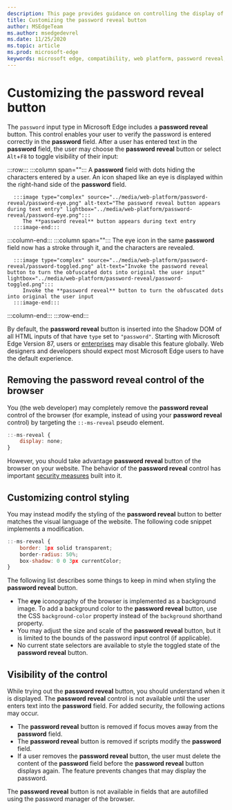 ```yaml
---
description: This page provides guidance on controlling the display of the password reveal button
title: Customizing the password reveal button
author: MSEdgeTeam
ms.author: msedgedevrel
ms.date: 11/25/2020
ms.topic: article
ms.prod: microsoft-edge
keywords: microsoft edge, compatibility, web platform, password reveal, eye icon
---
```

# Customizing the password reveal button  

The `password` input type in Microsoft Edge includes a **password reveal** button.  This control enables your user to verify the password is entered correctly in the **password** field.  After a user has entered text in the **password** field, the user may choose the **password reveal** button or select `Alt`+`F8` to toggle visibility of their input:  

:::row:::
   :::column span="":::
      A **password** field with dots hiding the characters entered by a user.  An icon shaped like an eye is displayed within the right-hand side of the **password** field.  
      
      :::image type="complex" source="../media/web-platform/password-reveal/password-eye.png" alt-text="The password reveal button appears during text entry" lightbox="../media/web-platform/password-reveal/password-eye.png":::
         The **password reveal** button appears during text entry  
      :::image-end:::  
   :::column-end:::
   :::column span="":::
      The eye icon in the same **password** field now has a stroke through it, and the characters are revealed.
      
      :::image type="complex" source="../media/web-platform/password-reveal/password-toggled.png" alt-text="Invoke the password reveal button to turn the obfuscated dots into original the user input" lightbox="../media/web-platform/password-reveal/password-toggled.png":::
         Invoke the **password reveal** button to turn the obfuscated dots into original the user input  
      :::image-end:::  
   :::column-end:::
:::row-end:::  






By default, the **password reveal** button is inserted into the Shadow DOM of all HTML inputs of that have `type` set to `"password"`.  Starting with Microsoft Edge Version 87, users or [enterprises][DeployedgeMicrosoftEdgePoliciesPasswordrevealenabled] may disable this feature globally.  Web designers and developers should expect most Microsoft Edge users to have the default experience.  


## Removing the password reveal control of the browser  

You \(the web developer\) may completely remove the **password reveal** control of the browser \(for example, instead of using your **password reveal** control\) by targeting the `::-ms-reveal` pseudo element.  

```javascript
::-ms-reveal {
    display: none;
}
```  

However, you should take advantage **password reveal** button of the browser on your website.  The behavior of the **password reveal** control has important [security measures](#visibility-of-the-control) built into it.  

## Customizing control styling  

You may instead modify the styling of the **password reveal** button to better matches the visual language of the website.  The following code snippet implements a modification.  

```javascript
::-ms-reveal {
    border: 1px solid transparent;
    border-radius: 50%;
    box-shadow: 0 0 3px currentColor;
}
```  

The following list describes some things to keep in mind when styling the **password reveal** button.  

*   The **eye** iconography of the browser is implemented as a background image.  To add a background color to the **password reveal** button, use the CSS `background-color` property instead of the `background` shorthand property.  
*   You may adjust the size and scale of the **password reveal** button, but it is limited to the bounds of the password input control \(if applicable\).  
*   No current state selectors are available to style the toggled state of the **password reveal** button.  
    
## Visibility of the control  

While trying out the **password reveal** button, you should understand when it is displayed.  The **password reveal** control is not available until the user enters text into the **password** field.  For added security, the following actions may occur.  

*   The **password reveal** button is removed if focus moves away from the **password** field.  
*   The **password reveal** button is removed if scripts modify the **password** field.  
*   If a user removes the **password reveal** button, the user must delete the content of the **password** field before the **password reveal** button displays again.  The feature prevents changes that may display the password.  
    
The **password reveal** button is not available in fields that are autofilled using the  password manager of the browser.  

<!-- links -->  

[DeployedgeMicrosoftEdgePoliciesPasswordrevealenabled]: /deployedge/microsoft-edge-policies#passwordrevealenabled "PasswordRevealEnabled - Microsoft Edge - Policies | Microsoft Docs"  

